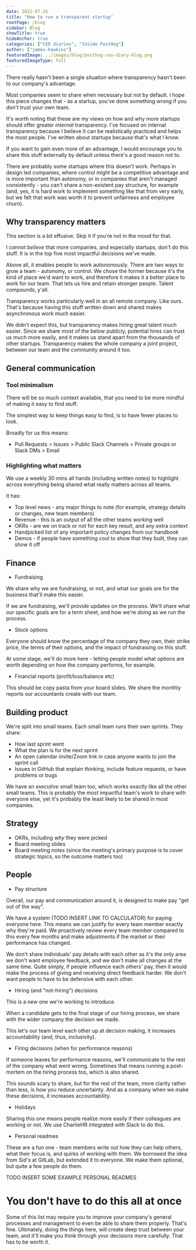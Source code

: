 ```yaml
---
date: 2022-07-26
title: "How to run a transparent startup"
rootPage: /blog
sidebar: Blog
showTitle: true
hideAnchor: true
categories: ["CEO diaries", "Inside PostHog"]
author: ["james-hawkins"]
featuredImage: ../images/blog/posthog-ceo-diary-blog.png
featuredImageType: full
---
```


There really hasn't been a single situation where transparency hasn't been to our company's advantage.

Most companies seem to share when necessary but not by default. I hope this piece changes that - as a startup, you've done something wrong if you don't trust your own team.

It's worth noting that these are my views on how and why more startups should offer greater _internal_ transparency. I've focused on internal transparency because I believe it can be realistically practiced and helps the most people. I've written about startups because that's what I know.

If you want to gain even more of an advantage, I would encourage you to share this stuff externally by default unless there's a good reason not to.

There are probably some startups where this doesn't work. Perhaps in design led companies, where control might be a competitive advantage and is more important than autonomy, or in companies that aren't managed consistently - you can't share a non-existent pay structure, for example (and, yes, it is hard work to implement something like that from very early, but we felt that work was worth it to prevent unfairness and employee churn).

## Why transparency matters

This section is a bit effusive. Skip it if you're not in the mood for that.

I _cannot believe_ that more companies, and especially startups, don't do this stuff. It is in the top five most impactful decisions we've made.

Above all, it enables people to work autonomously. There are two ways to grow a team - autonomy, or control. We chose the former because it's the kind of place we'd want to work, and therefore it makes it a better place to work for our team. That lets us hire and retain stronger people. Talent compounds, y'all.

Transparency works particularly well in an all remote company. Like ours. That's because having this stuff written down and shared makes asynchronous work much easier.

We didn't expect this, but transparency makes hiring great talent much easier. Since we share most of the below publicly, potential hires can trust us much more easily, and it makes us stand apart from the thousands of other startups. Transparency makes the whole company a joint project, between our team and the community around it too.

## General communication

### Tool minimalism

There will be so much context available, that you need to be more mindful of making it easy to find stuff.

The simplest way to keep things easy to find, is to have fewer places to look.

Broadly for us this means:

* Pull Requests > Issues > Public Slack Channels > Private groups or Slack DMs > Email

### Highlighting what matters

We use a weekly 30 mins all hands (including written notes) to highlight across everything being shared what really matters across all teams.

It has:

* Top level news - any major things to note (for example, strategy details or changes, new team members)
* Revenue - this is an output of all the other teams working well
* OKRs - are we on track or not for each key result, and any extra context
* Handpicked list of any important policy changes from our handbook
* Demos - if people have something cool to show that they built, they can show it off

## Finance

* Fundraising

We share why we are fundraising, or not, and what our goals are for the business that'll make this easier.

If we are fundraising, we'll provide updates on the process. We'll share what our specific goals are for a term sheet, and how we're doing as we run the process.

* Stock options

Everyone should know the percentage of the company they own, their strike price, the terms of their options, and the impact of fundraising on this stuff.

At some stage, we'll do more here - letting people model what options are worth depending on how the company performs, for example.

* Financial reports (profit/loss/balance etc)

This should be copy pasta from your board slides. We share the monthly reports our accountants create with our team.

## Building product

We're split into small teams. Each small team runs their own sprints. They share:

* How last sprint went
* What the plan is for the next sprint
* An open calendar invite/Zoom link in case anyone wants to join the sprint call
* Issues in GitHub that explain thinking, include feature requests, or have problems or bugs

We have an _executive_ small team too, which works exactly like all the other small teams. This is probably the _most_ impactful team's work to share with everyone else, yet it's probably the least likely to be shared in most companies.

## Strategy

* OKRs, including _why_ they were picked
* Board meeting slides
* Board meeting notes (since the meeting's primary purpose is to cover strategic topics, so the outcome matters too)

## People

* Pay structure

Overall, our pay and communication around it, is designed to make pay "get out of the way". 

We have a system (TODO INSERT LINK TO CALCULATOR) for paying everyone here. This means we can justify for every team member exactly why they're paid. We proactively review every team member compared to this every few months and make adjustments if the market or their performance has changed.

We don't share individuals' pay details with each other as it's the only area we don't want employee feedback, and we don't make all changes at the same time. Quite simply, if people influence each others' pay, then it would make the process of giving and receiving direct feedback harder. We don't want people to have to be defensive with each other.

* Hiring (and "not-hiring") decisions

This is a new one we're working to introduce.

When a candidate gets to the final stage of our hiring process, we share with the wider company the decision we made.

This let's our team level each other up at decision making, it increases accountability (and, thus, inclusivity).

* Firing decisions (when for performance reasons)

If someone leaves for performance reasons, we'll communicate to the rest of the company what went wrong. Sometimes that means running a post-mortem on the hiring process too, which is also shared.

This sounds scary to share, but for the rest of the team, more clarity rather than less, is how you reduce uncertainty. And as a company when we make these decisions, it increases accountability.

* Holidays

Sharing this one means people realize more easily if their colleagues are working or not. We use CharlieHR integrated with Slack to do this.

* Personal readmes

These are a fun one - team members write out how they can help others, what their focus is, and quirks of working with them. We borrowed the idea from Sid's at GitLab, but extended it to everyone. We make them optional, but quite a few people do them.

TODO INSERT SOME EXAMPLE PERSONAL READMES

# You don't have to do this all at once

Some of this list may require you to improve your company's general processes and management to even be able to share them properly. That's fine. Ultimately, doing the things here, will create deep trust between your team, and it'll make you think through your decisions more carefully. That has to be worth it.

<NewsletterForm
compact
/>
